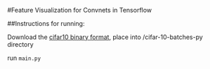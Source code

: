 #Feature Visualization for Convnets in Tensorflow


##Instructions for running:

Download the [cifar10 binary format](https://www.cs.toronto.edu/~kriz/cifar.html), place into /cifar-10-batches-py directory

run `main.py`
